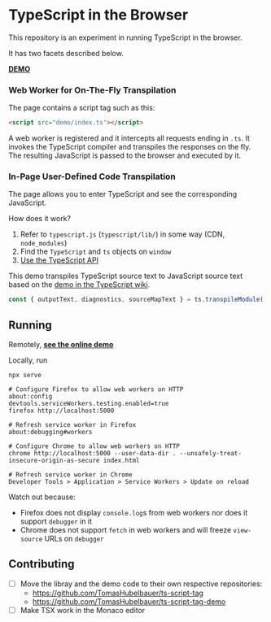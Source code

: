 # TypeScript in the Browser

This repository is an experiment in running TypeScript in the browser.

It has two facets described below.

[**DEMO**](https://tomashubelbauer.github.io/typescript-in-browser/)

### Web Worker for On-The-Fly Transpilation

The page contains a script tag such as this:

```html
<script src="demo/index.ts"></script>
```

A web worker is registered and it intercepts all requests ending in `.ts`.
It invokes the TypeScript compiler and transpiles the responses on the fly.
The resulting JavaScript is passed to the browser and executed by it.

### In-Page User-Defined Code Transpilation

The page allows you to enter TypeScript and see the corresponding JavaScript.

How does it work?

1. Refer to `typescript.js` (`typescript/lib/`) in some way (CDN, `node_modules`)
2. Find the `TypeScript` and `ts` objects on `window`
3. [Use the TypeScript API](https://github.com/Microsoft/TypeScript/wiki/Using-the-Compiler-API)

This demo transpiles TypeScript source text to JavaScript source text based on the
[demo in the TypeScript wiki](https://github.com/Microsoft/TypeScript/wiki/Using-the-Compiler-API#transpiling-a-single-file).

```js
const { outputText, diagnostics, sourceMapText } = ts.transpileModule('const x: number = 5;', { compilerOptions: { target: 'esnext' } });
```

## Running

Remotely, [**see the online demo**](https://tomashubelbauer.github.io/typescript-in-browser/)

Locally, run
```
npx serve

# Configure Firefox to allow web workers on HTTP
about:config
devtools.serviceWorkers.testing.enabled=true
firefox http://localhost:5000

# Refresh service worker in Firefox
about:debugging#workers

# Configure Chrome to allow web workers on HTTP
chrome http://localhost:5000 --user-data-dir . --unsafely-treat-insecure-origin-as-secure index.html

# Refresh service worker in Chrome
Developer Tools > Application > Service Workers > Update on reload
```

Watch out because:

- Firefox does not display `console.log`s from web workers nor does it support `debugger` in it
- Chrome does not support `fetch` in web workers and will freeze `view-source` URLs on `debugger`

## Contributing

- [ ] Move the libray and the demo code to their own respective repositories:
  - https://github.com/TomasHubelbauer/ts-script-tag
  - https://github.com/TomasHubelbauer/ts-script-tag-demo
- [ ] Make TSX work in the Monaco editor
